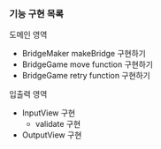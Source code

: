 ### 기능 구현 목록
도메인 영역
- BridgeMaker makeBridge 구현하기
- BridgeGame move function 구현하기
- BridgeGame retry function 구현하기

입출력 영역
- InputView 구현
  - validate 구현
- OutputView 구현